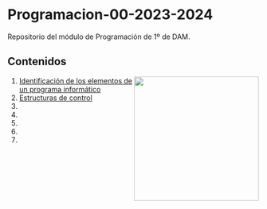 # Programacion-00-2023-2024
Repositorio del módulo de Programación de 1º de DAM.
<h2>Contenidos</h2>
<picture> <img align="right" src="https://github.com/7oSkaaa/7oSkaaa/blob/main/Images/Right_Side.gif?raw=true" width = 250px></picture>
<ol>
  <li>
    <a href="https://github.com/Olmedo30/Programacion-01-2023-2024">Identificación de los elementos de un programa informático</a>
  </li>
  <li>
    <a href="https://github.com/Olmedo30/Programacion-02-2023-2024">Estructuras de control</a>
  </li>
  <li>
    <a href=""></a>
  </li>
  <li>
    <a href=""></a>
  </li>
  <li>
    <a href=""></a>
  </li>
  <li>
    <a href=""></a>
  </li>
  <li>
    <a href=""></a>
  </li>
</ol>

